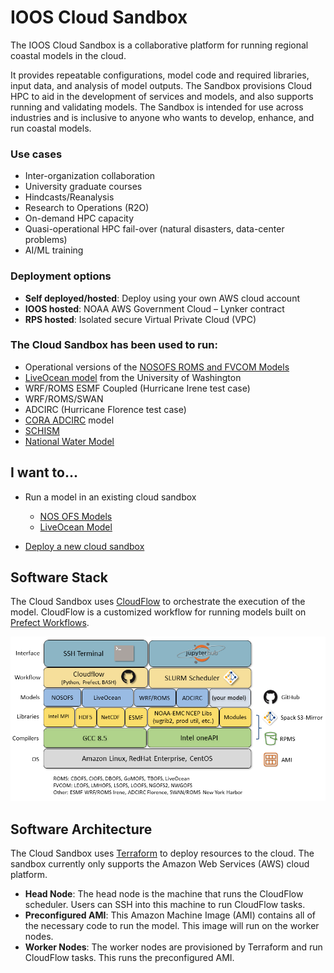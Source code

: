 # IOOS Cloud Sandbox

The IOOS Cloud Sandbox is a collaborative platform for running regional coastal models in the cloud.

It provides repeatable configurations, model code and required libraries, input data, and analysis of model outputs. The Sandbox provisions Cloud HPC to aid in the development of services and models, and also supports running and validating models. The Sandbox is intended for use across industries and is inclusive to anyone who wants to develop, enhance, and run coastal models.

### Use cases
- Inter-organization collaboration
- University graduate courses
- Hindcasts/Reanalysis
- Research to Operations (R2O)
- On-demand HPC capacity
- Quasi-operational HPC fail-over (natural disasters, data-center problems)
- AI/ML training

### Deployment options

- **Self deployed/hosted**: Deploy using your own AWS cloud account
- **IOOS hosted**: NOAA AWS Government Cloud – Lynker contract
- **RPS hosted**: Isolated secure Virtual Private Cloud (VPC)

### The Cloud Sandbox has been used to run:

- Operational versions of the [NOSOFS ROMS and FVCOM Models](https://github.com/ioos/nosofs-NCO)
- [LiveOcean model](https://comt.ioos.us/projects/liveocean) from the University of Washington
- WRF/ROMS ESMF Coupled (Hurricane Irene test case)
- WRF/ROMS/SWAN
- ADCIRC (Hurricane Florence test case)
- [CORA ADCIRC](https://registry.opendata.aws/noaa-nos-cora/) model
- [SCHISM](https://ccrm.vims.edu/schismweb/)
- [National Water Model](https://water.noaa.gov/about/nwm)

## I want to...

- Run a model in an existing cloud sandbox
    - [NOS OFS Models](NOSOFS-MODELS.md)
    - [LiveOcean Model](LIVEOCEAN-MODEL.md)

- [Deploy a new cloud sandbox](DEPLOYMENT.md)

## Software Stack

The Cloud Sandbox uses [CloudFlow](CLOUDFLOW.md) to orchestrate the execution of the model. CloudFlow is a customized workflow for running models built on [Prefect Workflows](https://docs-v1.prefect.io/api/0.15.13/).

![Modeling Stack](./images/sandbox-stack.png)

## Software Architecture 

The Cloud Sandbox uses [Terraform](https://www.terraform.io/) to deploy resources to the cloud. The sandbox currently only supports the Amazon Web Services (AWS) cloud platform.

<!-- TODO update graph
    ![Software Architecture](./images/sandbox-architecture.png)
-->

- **Head Node**: The head node is the machine that runs the CloudFlow scheduler. Users can SSH into this machine to run CloudFlow tasks.
- **Preconfigured AMI**: This Amazon Machine Image (AMI) contains all of the necessary code to run the model. This image will run on the worker nodes.
- **Worker Nodes**: The worker nodes are provisioned by Terraform and run CloudFlow tasks. This runs the preconfigured AMI.
